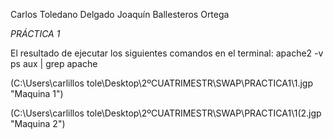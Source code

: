 Carlos Toledano Delgado
Joaquín Ballesteros Ortega

*PRÁCTICA 1*

El resultado de ejecutar los siguientes comandos en el terminal:
apache2 -v
ps aux | grep apache

(C:\Users\carlillos tole\Desktop\2ºCUATRIMESTR\SWAP\PRACTICA1\1.jgp "Maquina 1")

(C:\Users\carlillos tole\Desktop\2ºCUATRIMESTR\SWAP\PRACTICA1\1(2.jgp "Maquina 2")

